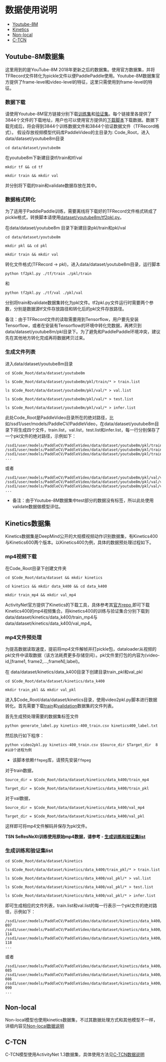 # 数据使用说明

- [Youtube-8M](#Youtube-8M数据集)
- [Kinetics](#Kinetics数据集)
- [Non-local](#Non-local)
- [C-TCN](#C-TCN)

## Youtube-8M数据集
这里用到的是YouTube-8M 2018年更新之后的数据集。使用官方数据集，并将TFRecord文件转化为pickle文件以便PaddlePaddle使用。Youtube-8M数据集官方提供了frame-level和video-level的特征，这里只需使用到frame-level的特征。

### 数据下载
请使用Youtube-8M官方链接分别下载[训练集](http://us.data.yt8m.org/2/frame/train/index.html)和[验证集](http://us.data.yt8m.org/2/frame/validate/index.html)。每个链接里各提供了3844个文件的下载地址，用户也可以使用官方提供的[下载脚本](https://research.google.com/youtube8m/download.html)下载数据。数据下载完成后，将会得到3844个训练数据文件和3844个验证数据文件（TFRecord格式）。
假设存放视频模型代码库PaddleVideo的主目录为: Code\_Root，进入data/dataset/youtube8m目录

    cd data/dataset/youtube8m

在youtube8m下新建目录tf/train和tf/val

    mkdir tf && cd tf

    mkdir train && mkdir val

并分别将下载的train和validate数据存放在其中。

### 数据格式转化

为了适用于PaddlePaddle训练，需要离线将下载好的TFRecord文件格式转成了pickle格式，转换脚本请使用[dataset/youtube8m/tf2pkl.py](./youtube8m/tf2pkl.py)。

在data/dataset/youtube8m 目录下新建目录pkl/train和pkl/val

    cd data/dataset/youtube8m

    mkdir pkl && cd pkl

    mkdir train && mkdir val


转化文件格式(TFRecord -> pkl)，进入data/dataset/youtube8m目录，运行脚本

    python tf2pkl.py ./tf/train ./pkl/train

和

    python tf2pkl.py ./tf/val ./pkl/val

分别将train和validate数据集转化为pkl文件。tf2pkl.py文件运行时需要两个参数，分别是数据源tf文件存放路径和转化后的pkl文件存放路径。

备注：由于TFRecord文件的读取需要用到Tensorflow，用户要先安装Tensorflow，或者在安装有Tensorflow的环境中转化完数据，再拷贝到data/dataset/youtube8m/pkl目录下。为了避免和PaddlePaddle环境冲突，建议先在其他地方转化完成再将数据拷贝过来。

### 生成文件列表

进入data/dataset/youtube8m目录

    cd $Code_Root/data/dataset/youtube8m

    ls $Code_Root/data/dataset/youtube8m/pkl/train/* > train.list

    ls $Code_Root/data/dataset/youtube8m/pkl/val/* > val.list

    ls $Code_Root/data/dataset/youtube8m/pkl/val/* > test.list

    ls $Code_Root/data/dataset/youtube8m/pkl/val/* > infer.list

此处Code\_Root是PaddleVideo目录所在的绝对路径，比如/ssd1/user/models/PaddleCV/PaddleVideo，在data/dataset/youtube8m目录下将生成四个文件，train.list，val.list，test.list和infer.list，每一行分别保存了一个pkl文件的绝对路径，示例如下：

    /ssd1/user/models/PaddleCV/PaddleVideo/data/dataset/youtube8m/pkl/train/train0471.pkl
    /ssd1/user/models/PaddleCV/PaddleVideo/data/dataset/youtube8m/pkl/train/train0472.pkl
    /ssd1/user/models/PaddleCV/PaddleVideo/data/dataset/youtube8m/pkl/train/train0473.pkl
    ...

或者

    /ssd1/user/models/PaddleCV/PaddleVideo/data/dataset/youtube8m/pkl/val/validate3666.pkl
    /ssd1/user/models/PaddleCV/PaddleVideo/data/dataset/youtube8m/pkl/val/validate3666.pkl
    /ssd1/user/models/PaddleCV/PaddleVideo/data/dataset/youtube8m/pkl/val/validate3666.pkl
    ...

- 备注：由于Youtube-8M数据集中test部分的数据没有标签，所以此处使用validate数据做模型评估。

## Kinetics数据集

Kinetics数据集是DeepMind公开的大规模视频动作识别数据集，有Kinetics400与Kinetics600两个版本。以Kinetics400为例，具体的数据预处理过程如下。

### mp4视频下载
在Code\_Root目录下创建文件夹

    cd $Code_Root/data/dataset && mkdir kinetics

    cd kinetics && mkdir data_k400 && cd data_k400

    mkdir train_mp4 && mkdir val_mp4

ActivityNet官方提供了Kinetics的下载工具，具体参考其[官方repo ](https://github.com/activitynet/ActivityNet/tree/master/Crawler/Kinetics)即可下载Kinetics400的mp4视频集合。将kinetics400的训练与验证集合分别下载到data/dataset/kinetics/data\_k400/train\_mp4与data/dataset/kinetics/data\_k400/val\_mp4。

### mp4文件预处理

为提高数据读取速度，提前将mp4文件解帧并打pickle包，dataloader从视频的pkl文件中读取数据（该方法耗费更多存储空间）。pkl文件里打包的内容为(video-id,[frame1, frame2,...,frameN],label)。

在 data/dataset/kinetics/data\_k400目录下创建目录train\_pkl和val\_pkl

    cd $Code_Root/data/dataset/kinetics/data_k400

    mkdir train_pkl && mkdir val_pkl

进入$Code\_Root/data/dataset/kinetics目录，使用video2pkl.py脚本进行数据转化。首先需要下载[train](https://github.com/activitynet/ActivityNet/tree/master/Crawler/Kinetics/data/kinetics-400_train.csv)和[validation](https://github.com/activitynet/ActivityNet/tree/master/Crawler/Kinetics/data/kinetics-400_val.csv)数据集的文件列表。

首先生成预处理需要的数据集标签文件

    python generate_label.py kinetics-400_train.csv kinetics400_label.txt

然后执行如下程序：

    python video2pkl.py kinetics-400_train.csv $Source_dir $Target_dir  8 #以8个进程为例

- 该脚本依赖`ffmpeg`库，请预先安装`ffmpeg`

对于train数据，

    Source_dir = $Code_Root/data/dataset/kinetics/data_k400/train_mp4

    Target_dir = $Code_Root/data/dataset/kinetics/data_k400/train_pkl

对于val数据，

    Source_dir = $Code_Root/data/dataset/kinetics/data_k400/val_mp4

    Target_dir = $Code_Root/data/dataset/kinetics/data_k400/val_pkl

这样即可将mp4文件解码并保存为pkl文件。

**TSN SeResNeXt训练使用原始mp4数据，请参考 - [生成训练和验证集list](生成训练和验证集list)**

### 生成训练和验证集list

    cd $Code_Root/data/dataset/kinetics

    ls $Code_Root/data/dataset/kinetics/data_k400/train_pkl/* > train.list

    ls $Code_Root/data/dataset/kinetics/data_k400/val_pkl/* > val.list

    ls $Code_Root/data/dataset/kinetics/data_k400/val_pkl/* > test.list

    ls $Code_Root/data/dataset/kinetics/data_k400/val_pkl/* > infer.list

即可生成相应的文件列表，train.list和val.list的每一行表示一个pkl文件的绝对路径，示例如下：

    /ssd1/user/models/PaddleCV/PaddleVideo/data/dataset/kinetics/data_k400/train_pkl/data_batch_100-097
    /ssd1/user/models/PaddleCV/PaddleVideo/data/dataset/kinetics/data_k400/train_pkl/data_batch_100-114
    /ssd1/user/models/PaddleCV/PaddleVideo/data/dataset/kinetics/data_k400/train_pkl/data_batch_100-118
    ...

或者

    /ssd1/user/models/PaddleCV/PaddleVideo/data/dataset/kinetics/data_k400/val_pkl/data_batch_102-085
    /ssd1/user/models/PaddleCV/PaddleVideo/data/dataset/kinetics/data_k400/val_pkl/data_batch_102-086
    /ssd1/user/models/PaddleCV/PaddleVideo/data/dataset/kinetics/data_k400/val_pkl/data_batch_102-090
    ...


## Non-local

Non-local模型也使用kinetics数据集，不过其数据处理方式和其他模型不一样，详细内容见[Non-local数据说明](./nonlocal/README.md)

## C-TCN

C-TCN模型使用ActivityNet 1.3数据集，具体使用方法见[C-TCN数据说明](./ctcn/README.md)

